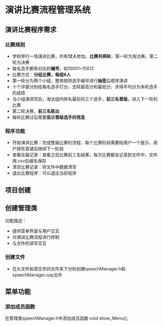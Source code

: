 # 演讲比赛流程管理系统
## 演讲比赛程序需求
### 比赛规则
 * 学校举行一场演讲比赛，共有**12人**参加。**比赛共两轮**，第一轮为淘汰赛，第二轮为决赛  
 * 每名选手都有对应的**编号**，如10001~10012  
 * 比赛方式：**分组比赛，每组6人**  
 * 第一轮分为两个小组，整体按照选手编号进行**抽签**后顺序演讲  
 * 十个评委分别给每名选手打分，去除最高分和最低分，求得平均分为本轮选手的成绩  
 * 当小组演讲完后，淘汰组内排名最后的三个选手，**前三名晋级**，进入下一轮的比赛  
 * 第二轮决赛，**前三名胜出**  
 * 每轮比赛过后需要**显示晋级选手的信息**  
  
### 程序功能
 * 开始演讲比赛：完成整届比赛的流程，每个比赛阶段需要给用户一个提示，用户按任意键后继续下一阶段  
 * 查看往届记录：查看之前比赛前三名结果，每次比赛都会记录到文件中，文件用.csv后缀名保存  
 * 清空比赛记录：将文件中数据清空  
 * 退出比赛程序：可以退出当前程序  
  
## 项目创建
## 创建管理类
功能描述：  
 * 提供菜单界面与用户交互  
 * 对演讲比赛流程进行控制  
 * 与文件的读写交互  
  
### 创建文件
 * 在头文件和源文件的文件夹下分别创建speechManager.h和 speechManager.cpp文件  
  
## 菜单功能
### 添加成员函数
在管理类speechManager.h中添加成员函数 void show_Menu();  
  

